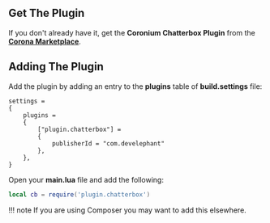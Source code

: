 ## Get The Plugin

If you don't already have it, get the __Coronium Chatterbox Plugin__ from the __[Corona Marketplace](https://marketplace.coronalabs.com/)__.


## Adding The Plugin

Add the plugin by adding an entry to the __plugins__ table of __build.settings__ file:

```
settings =
{
    plugins =
    {
        ["plugin.chatterbox"] =
        {
            publisherId = "com.develephant"
        },
    },
}
```

Open your __main.lua__ file and add the following:

```lua
local cb = require('plugin.chatterbox')
```

!!! note
    If you are using Composer you may want to add this elsewhere.